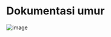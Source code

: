 # **Dokumentasi umur**
![image](https://github.com/user-attachments/assets/de40e346-516c-4364-99d5-317b786b94b0)
